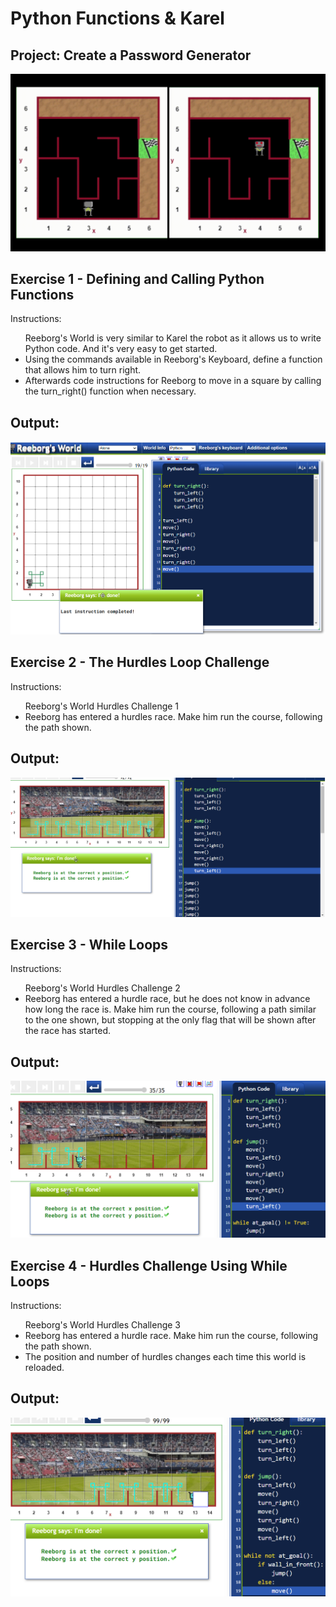 # Python Functions & Karel

## Project: Create a Password Generator
<img src="https://github.com/Jay-Jay23/Python-100-Days-Of-Code/blob/main/Projects/Day%206/Logs/escaping_the_maze.gif" alt="generator">


## Exercise 1 - Defining and Calling Python Functions
Instructions:
<ul
<li>Reeborg's World is very similar to Karel the robot as it allows us to write Python code. And it's very easy to get started.</li>
<li>Using the commands available in Reeborg's Keyboard, define a function that allows him to turn right.</li>
<li>Afterwards code instructions for Reeborg to move in a square by calling the turn_right() function when necessary.</li>
</ul>
 
## Output:
<img src="https://github.com/Jay-Jay23/Python-100-Days-Of-Code/blob/main/Projects/Day%206/Logs/exercise%201.1.png" alt="exercise1">


## Exercise 2 - The Hurdles Loop Challenge
Instructions:
<ul
<li>Reeborg's World Hurdles Challenge 1</li>
<li>Reeborg has entered a hurdles race. Make him run the course, following the path shown.</li>
</ul>
 
## Output:
<img src="https://github.com/Jay-Jay23/Python-100-Days-Of-Code/blob/main/Projects/Day%206/Logs/exercise%202.1.png" alt="exercise2">


## Exercise 3 - While Loops
Instructions:
<ul
<li>Reeborg's World Hurdles Challenge 2</li>
<li>Reeborg has entered a hurdle race, but he does not know in advance how long the race is. Make him run the course, following a path similar to the one shown, but stopping at the only flag that will be shown after the race has started.</li>
</ul>
 
## Output:
<img src="https://github.com/Jay-Jay23/Python-100-Days-Of-Code/blob/main/Projects/Day%206/Logs/exercise%203.1.png" alt="exercise3">

## Exercise 4 -  Hurdles Challenge Using While Loops
Instructions:
<ul
<li>Reeborg's World Hurdles Challenge 3</li>
<li>Reeborg has entered a hurdle race. Make him run the course, following the path shown.</li>
<li>The position and number of hurdles changes each time this world is reloaded.</li>
</ul>
 
## Output:
<img src="https://github.com/Jay-Jay23/Python-100-Days-Of-Code/blob/main/Projects/Day%206/Logs/exercise%204.1.png" alt="exercise4">
